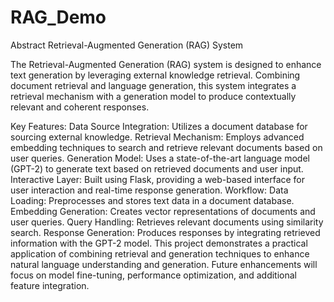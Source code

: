 # RAG_Demo
 
Abstract
Retrieval-Augmented Generation (RAG) System

The Retrieval-Augmented Generation (RAG) system is designed to enhance text generation by leveraging external knowledge retrieval. Combining document retrieval and language generation, this system integrates a retrieval mechanism with a generation model to produce contextually relevant and coherent responses.

Key Features:
Data Source Integration: Utilizes a document database for sourcing external knowledge.
Retrieval Mechanism: Employs advanced embedding techniques to search and retrieve relevant documents based on user queries.
Generation Model: Uses a state-of-the-art language model (GPT-2) to generate text based on retrieved documents and user input.
Interactive Layer: Built using Flask, providing a web-based interface for user interaction and real-time response generation.
Workflow:
Data Loading: Preprocesses and stores text data in a document database.
Embedding Generation: Creates vector representations of documents and user queries.
Query Handling: Retrieves relevant documents using similarity search.
Response Generation: Produces responses by integrating retrieved information with the GPT-2 model.
This project demonstrates a practical application of combining retrieval and generation techniques to enhance natural language understanding and generation. Future enhancements will focus on model fine-tuning, performance optimization, and additional feature integration.
